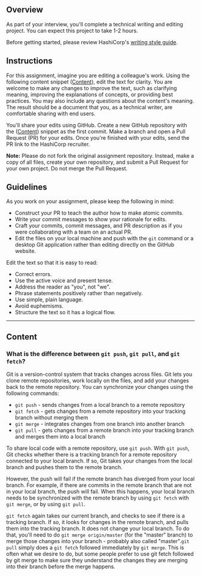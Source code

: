 ## Overview

As part of your interview, you'll complete a technical writing and editing project. You can expect this project to take 1-2 hours.

Before getting started, please review HashiCorp's [writing style guide](../styling-guide-snippet.md).

## Instructions

For this assignment, imagine you are editing a colleague's work. Using the following content snippet ([Content](#content)), edit the text for clarity. You are welcome to make any changes to improve the text, such as clarifying meaning, improving the explanations of concepts, or providing best practices. You may also include any questions about the content's meaning. The result should be a document that you, as a technical writer, are comfortable sharing with end users.

You'll share your edits using GitHub. Create a new GitHub repository with the ([Content](#content)) snippet as the first commit. Make a branch and open a Pull Request (PR) for your edits. Once you're finished with your edits, send the PR link to the HashiCorp recruiter.

**Note:** Please do not fork the original assignment repository. Instead, make a copy of all files, create your own repository, and submit a Pull Request for your own project. Do not merge the Pull Request.

## Guidelines

As you work on your assignment, please keep the following in mind:

- Construct your PR to teach the author how to make atomic commits.
- Write your commit messages to show your rationale for edits.
- Craft your commits, commit messages, and PR description as if you were collaborating with a team on an actual PR.
- Edit the files on your local machine and push with the `git` command or a desktop Git application rather than editing directly on the GitHub website.

Edit the text so that it is easy to read:
- Correct errors.
- Use the active voice and present tense.
- Address the reader as "you", not "we".
- Phrase statements positively rather than negatively.
- Use simple, plain language. 
- Avoid euphemisms.
- Structure the text so it has a logical flow. 

---

## Content

### What is the difference between `git push`, `git pull`, and `git fetch`?

Git is a version-control system that tracks changes across files. Git lets you clone remote repositories, work locally on the files, and add your changes back to the remote repository. You can synchronize your changes using the following commands:

- `git push` - sends changes from a local branch to a remote repository
- `git fetch` - gets changes from a remote repository into your tracking branch without merging them
- `git merge` - integrates changes from one branch into another branch
- `git pull` - gets changes from a remote branch into your tracking branch and merges them into a local branch

To share local code with a remote repository, use `git push`. With `git push`, Git checks whether there is a tracking branch for a remote repository connected to your local branch. If so, Git takes your changes from the local branch and pushes them to the remote branch. 

However, the push will fail if the remote branch has diverged from your local branch. For example, if there are commits in the remote branch that are not in your local branch, the push will fail. When this happens, your local branch needs to be synchronized with the remote branch by using `git fetch` with `git merge`, or by using `git pull`. 

`git fetch` again takes our current branch, and checks to see if there is a tracking branch. If so, it looks for changes in the remote branch, and pulls them into the tracking branch. It does not change your local branch. To do that, you'll need to do `git merge origin/master` (for the "master" branch) to merge those changes into your branch - probably also called "master".`git pull` simply does a `git fetch` followed immediately by `git merge`. This is often what we desire to do, but some people prefer to use git fetch followed by git merge to make sure they understand the changes they are merging into their branch before the merge happens.
